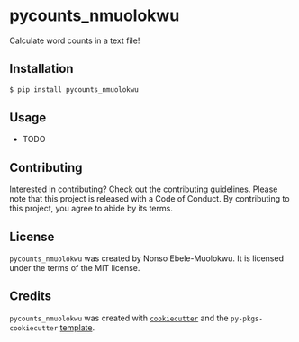# pycounts_nmuolokwu

Calculate word counts in a text file!

## Installation

```bash
$ pip install pycounts_nmuolokwu
```

## Usage

- TODO

## Contributing

Interested in contributing? Check out the contributing guidelines. Please note that this project is released with a Code of Conduct. By contributing to this project, you agree to abide by its terms.

## License

`pycounts_nmuolokwu` was created by Nonso Ebele-Muolokwu. It is licensed under the terms of the MIT license.

## Credits

`pycounts_nmuolokwu` was created with [`cookiecutter`](https://cookiecutter.readthedocs.io/en/latest/) and the `py-pkgs-cookiecutter` [template](https://github.com/py-pkgs/py-pkgs-cookiecutter).
